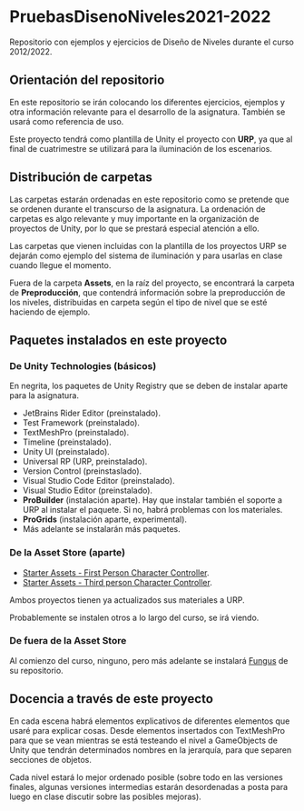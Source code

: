 # PruebasDisenoNiveles2021-2022

Repositorio con ejemplos y ejercicios de Diseño de Niveles durante el curso 2012/2022.

## Orientación del repositorio

En este repositorio se irán colocando los diferentes ejercicios, ejemplos y otra información relevante para el desarrollo de la asignatura. También se usará como referencia de uso.

Este proyecto tendrá como plantilla de Unity el proyecto con **URP**, ya que al final de cuatrimestre se utilizará para la iluminación de los escenarios.

## Distribución de carpetas

Las carpetas estarán ordenadas en este repositorio como se pretende que se ordenen durante el transcurso de la asignatura. La ordenación de carpetas es algo relevante y muy importante en la organización de proyectos de Unity, por lo que se prestará especial atención a ello.

Las carpetas que vienen incluidas con la plantilla de los proyectos URP se dejarán como ejemplo del sistema de iluminación y para usarlas en clase cuando llegue el momento.

Fuera de la carpeta **Assets**, en la raíz del proyecto, se encontrará la carpeta de **Preproducción**, que contendrá información sobre la preproducción de los niveles, distribuidas en carpeta según el tipo de nivel que se esté haciendo de ejemplo.

## Paquetes instalados en este proyecto

### De Unity Technologies (básicos)

En negrita, los paquetes de Unity Registry que se deben de instalar aparte para la asignatura.

- JetBrains Rider Editor (preinstalado).
- Test Framework (preinstalado).
- TextMeshPro (preinstalado).
- Timeline (preinstalado).
- Unity UI (preinstalado).
- Universal RP (URP, preinstalado).
- Version Control (preinstaslado).
- Visual Studio Code Editor (preinstalado).
- Visual Studio Editor (preinstalado).
- **ProBuilder** (instalación aparte). Hay que instalar también el soporte a URP al instalar el paquete. Si no, habrá problemas con los materiales.
- **ProGrids** (instalación aparte, experimental).
- Más adelante se instalarán más paquetes.

### De la Asset Store (aparte)

- [Starter Assets - First Person Character Controller](https://assetstore.unity.com/packages/p/starter-assets-first-person-character-controller-196525).
- [Starter Assets - Third person Character Controller](https://assetstore.unity.com/packages/essentials/starter-assets-third-person-character-controller-196526).

Ambos proyectos tienen ya actualizados sus materiales a URP.

Probablemente se instalen otros a lo largo del curso, se irá viendo.

### De fuera de la Asset Store

Al comienzo del curso, ninguno, pero más adelante se instalará [Fungus](https://github.com/snozbot/fungus) de su repositorio.

## Docencia a través de este proyecto

En cada escena habrá elementos explicativos de diferentes elementos que usaré para explicar cosas. Desde elementos insertados con TextMeshPro para que se vean mientras se está testeando el nivel a GameObjects de Unity que tendrán determinados nombres en la jerarquía, para que separen secciones de objetos.

Cada nivel estará lo mejor ordenado posible (sobre todo en las versiones finales, algunas versiones intermedias estarán desordenadas a posta para luego en clase discutir sobre las posibles mejoras).
